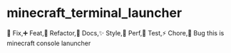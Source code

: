 # minecraft_terminal_launcher
🚧 Fix,➕ Feat,🔨 Refactor,📝 Docs,✨ Style,🍱 Perf,🔧 Test,⚡️ Chore,🐛 Bug
this is minecraft console lanuncher
